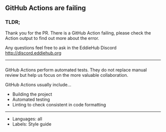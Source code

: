 ## GitHub Actions are failing

### TLDR;

Thank you for the PR. There is a GitHub Action failing, please check the Action output to find out more about the error.

Any questions feel free to ask in the EddieHub Discord http://discord.eddiehub.org

---

###

GitHub Actions perform automated tests. They do not replace manual review but help us focus on the more valuable collaboration.

GitHub Actions usually include...

- Building the project
- Automated testing
- Linting to check consistent in code formatting

---

- Languages: all
- Labels: Style guide
